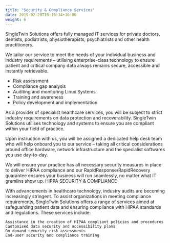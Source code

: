 ```yaml
---
title: "Security & Compliance Services"
date: 2019-02-28T15:15:34+10:00
weight: 6
---
```


SingleTwin Solutions offers fully managed IT services for private doctors, dentists, podiatrists, physiotherapists, psychiatrists and other health practitioners.

We tailor our service to meet the needs of your individual business and industry requirements – utilising enterprise-class technology to ensure patient and critical company data always remains secure, accessible and instantly retrievable.


* Risk assessment 
* Compliance gap analysis
* Auditing and monitoring Linux Systems
* Training and awareness 
* Policy development and implementation 


As a provider of specialist healthcare services, you will be subject to strict industry requirements on data protection and recoverability. SingleTwin Solutions utilises technology and systems to ensure you are compliant within your field of practice.

Upon instruction with us, you will be assigned a dedicated help desk team who will help onboard you to our service – taking all critical considerations around office hardware, network infrastructure and the specialist softwares you use day-to-day.

We will ensure your practice has all necessary security measures in place to deliver HIPAA compliance and our RapidResponse/RapidRecovery guarantee ensures your business will run seamlessly, no matter what IT gremlins show up.
HIPPA SECURITY & COMPLIANCE

With advancements in healthcare technology, industry audits are becoming increasingly stringent. To assist organizations in meeting compliance requirements, SingleTwin Solutions offers a range of services aimed at safeguarding patient data and ensuring compliance with HIPAA standards and regulations. These services include:

    Assistance in the creation of HIPAA compliant policies and procedures
    Customised data security and accessibility plans
    On demand security risk assessments
    End-user security and compliance training

